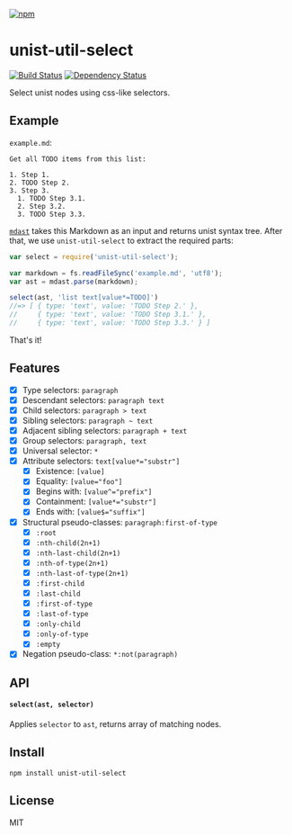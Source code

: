 [![npm](https://nodei.co/npm/unist-util-select.png)](https://npmjs.com/package/unist-util-select)

# unist-util-select

[![Build Status][travis-badge]][travis] [![Dependency Status][david-badge]][david]

Select unist nodes using css-like selectors.

[travis]: https://travis-ci.org/eush77/unist-util-select
[travis-badge]: https://travis-ci.org/eush77/unist-util-select.svg?branch=master
[david]: https://david-dm.org/eush77/unist-util-select
[david-badge]: https://david-dm.org/eush77/unist-util-select.png

## Example

`example.md`:

```
Get all TODO items from this list:

1. Step 1.
2. TODO Step 2.
3. Step 3.
  1. TODO Step 3.1.
  2. Step 3.2.
  3. TODO Step 3.3.
```

[`mdast`][mdast] takes this Markdown as an input and returns unist syntax tree. After that, we use `unist-util-select` to extract the required parts:

```js
var select = require('unist-util-select');

var markdown = fs.readFileSync('example.md', 'utf8');
var ast = mdast.parse(markdown);

select(ast, 'list text[value*=TODO]')
//=> [ { type: 'text', value: 'TODO Step 2.' },
//     { type: 'text', value: 'TODO Step 3.1.' },
//     { type: 'text', value: 'TODO Step 3.3.' } ]
```

That's it!

[mdast]: https://github.com/wooorm/mdast

## Features

- [x] Type selectors: `paragraph`
- [x] Descendant selectors: `paragraph text`
- [x] Child selectors: `paragraph > text`
- [x] Sibling selectors: `paragraph ~ text`
- [x] Adjacent sibling selectors: `paragraph + text`
- [x] Group selectors: `paragraph, text`
- [x] Universal selector: `*`
- [x] Attribute selectors: `text[value*="substr"]`
  - [x] Existence: `[value]`
  - [x] Equality: `[value="foo"]`
  - [x] Begins with: `[value^="prefix"]`
  - [x] Containment: `[value*="substr"]`
  - [x] Ends with: `[value$="suffix"]`
- [x] Structural pseudo-classes: `paragraph:first-of-type`
  - [x] `:root`
  - [x] `:nth-child(2n+1)`
  - [x] `:nth-last-child(2n+1)`
  - [x] `:nth-of-type(2n+1)`
  - [x] `:nth-last-of-type(2n+1)`
  - [x] `:first-child`
  - [x] `:last-child`
  - [x] `:first-of-type`
  - [x] `:last-of-type`
  - [x] `:only-child`
  - [x] `:only-of-type`
  - [x] `:empty`
- [x] Negation pseudo-class: `*:not(paragraph)`

## API

#### `select(ast, selector)`

Applies `selector` to `ast`, returns array of matching nodes.

## Install

```
npm install unist-util-select
```

## License

MIT
